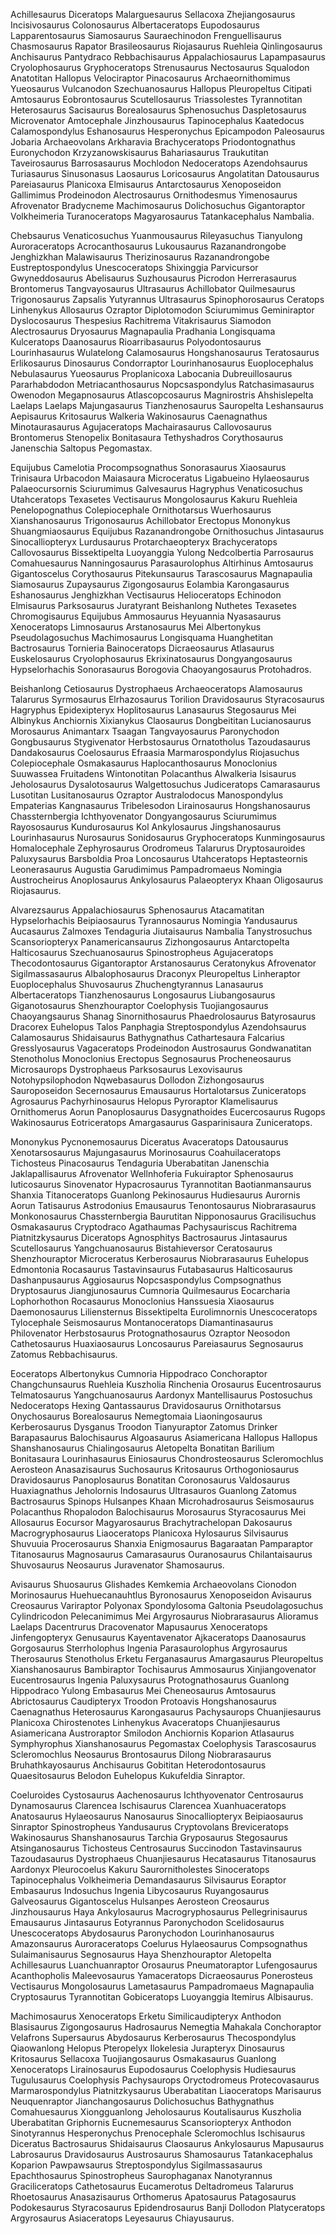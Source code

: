 

Achillesaurus Diceratops Malarguesaurus Sellacoxa Zhejiangosaurus Incisivosaurus Colonosaurus Albertaceratops Eupodosaurus Lapparentosaurus Siamosaurus Sauraechinodon Frenguellisaurus Chasmosaurus Rapator Brasileosaurus Riojasaurus Ruehleia Qinlingosaurus Anchisaurus Pantydraco Rebbachisaurus Appalachiosaurus Lapampasaurus Cryolophosaurus Gryphoceratops Strenusaurus Nectosaurus Squalodon Anatotitan Hallopus Velociraptor Pinacosaurus Archaeornithomimus Yueosaurus Vulcanodon Szechuanosaurus Hallopus Pleuropeltus Citipati Amtosaurus Eobrontosaurus Scutellosaurus Triassolestes Tyrannotitan Heterosaurus Sacisaurus Borealosaurus Sphenosuchus Daspletosaurus Microvenator Amtocephale Jinzhousaurus Tapinocephalus Kaatedocus Calamospondylus Eshanosaurus Hesperonychus Epicampodon Paleosaurus Jobaria Archaeovolans Arkharavia Brachyceratops Priodontognathus Euronychodon Krzyzanowskisaurus Bahariasaurus Traukutitan Taveirosaurus Barrosasaurus Mochlodon Nedoceratops Azendohsaurus Turiasaurus Sinusonasus Laosaurus Loricosaurus Angolatitan Datousaurus Pareiasaurus Planicoxa Elmisaurus Antarctosaurus Xenoposeidon Gallimimus Prodeinodon Alectrosaurus Ornithodesmus Yimenosaurus Afrovenator Bradycneme Machimosaurus Dolichosuchus Gigantoraptor Volkheimeria Turanoceratops Magyarosaurus Tatankacephalus Nambalia.

Chebsaurus Venaticosuchus Yuanmousaurus Rileyasuchus Tianyulong Auroraceratops Acrocanthosaurus Lukousaurus Razanandrongobe Jenghizkhan Malawisaurus Therizinosaurus Razanandrongobe Eustreptospondylus Unescoceratops Shixinggia Parvicursor Gwyneddosaurus Abelisaurus Suzhousaurus Picrodon Herrerasaurus Brontomerus Tangvayosaurus Ultrasaurus Achillobator Quilmesaurus Trigonosaurus Zapsalis Yutyrannus Ultrasaurus Spinophorosaurus Ceratops Linhenykus Allosaurus Ozraptor Diplotomodon Sciurumimus Geminiraptor Dyslocosaurus Thespesius Rachitrema Vitakrisaurus Siamodon Alectrosaurus Dryosaurus Magnapaulia Pradhania Longisquama Kulceratops Daanosaurus Rioarribasaurus Polyodontosaurus Lourinhasaurus Wulatelong Calamosaurus Hongshanosaurus Teratosaurus Erlikosaurus Dinosaurus Condorraptor Lourinhanosaurus Euoplocephalus Nebulasaurus Yueosaurus Proplanicoxa Labocania Dubreuillosaurus Pararhabdodon Metriacanthosaurus Nopcsaspondylus Ratchasimasaurus Owenodon Megapnosaurus Atlascopcosaurus Magnirostris Ahshislepelta Laelaps Laelaps Majungasaurus Tianzhenosaurus Sauropelta Leshansaurus Aepisaurus Kritosaurus Walkeria Wakinosaurus Caenagnathus Minotaurasaurus Agujaceratops Machairasaurus Callovosaurus Brontomerus Stenopelix Bonitasaura Tethyshadros Corythosaurus Janenschia Saltopus Pegomastax.

Equijubus Camelotia Procompsognathus Sonorasaurus Xiaosaurus Trinisaura Urbacodon Maiasaura Microceratus Ligabueino Hylaeosaurus Palaeocursornis Sciurumimus Galvesaurus Hagryphus Venaticosuchus Utahceratops Texasetes Vectisaurus Mongolosaurus Kakuru Ruehleia Penelopognathus Colepiocephale Ornithotarsus Wuerhosaurus Xianshanosaurus Trigonosaurus Achillobator Erectopus Mononykus Shuangmiaosaurus Equijubus Razanandrongobe Ornithosuchus Jintasaurus Sinocalliopteryx Lurdusaurus Protarchaeopteryx Brachyceratops Callovosaurus Bissektipelta Luoyanggia Yulong Nedcolbertia Parrosaurus Comahuesaurus Nanningosaurus Parasaurolophus Altirhinus Amtosaurus Gigantoscelus Corythosaurus Pitekunsaurus Tarascosaurus Magnapaulia Siamosaurus Zupaysaurus Zigongosaurus Eolambia Karongasaurus Eshanosaurus Jenghizkhan Vectisaurus Helioceratops Echinodon Elmisaurus Parksosaurus Juratyrant Beishanlong Nuthetes Texasetes Chromogisaurus Equijubus Ammosaurus Heyuannia Nyasasaurus Xenoceratops Limnosaurus Arstanosaurus Mei Albertonykus Pseudolagosuchus Machimosaurus Longisquama Huanghetitan Bactrosaurus Tornieria Bainoceratops Dicraeosaurus Atlasaurus Euskelosaurus Cryolophosaurus Ekrixinatosaurus Dongyangosaurus Hypselorhachis Sonorasaurus Borogovia Chaoyangosaurus Protohadros.

Beishanlong Cetiosaurus Dystrophaeus Archaeoceratops Alamosaurus Talarurus Syrmosaurus Elrhazosaurus Torilion Dravidosaurus Styracosaurus Hagryphus Epidexipteryx Hoplitosaurus Lanasaurus Stegosaurus Mei Albinykus Anchiornis Xixianykus Claosaurus Dongbeititan Lucianosaurus Morosaurus Animantarx Tsaagan Tangvayosaurus Paronychodon Gongbusaurus Stygivenator Herbstosaurus Ornatotholus Tazoudasaurus Dandakosaurus Coelosaurus Efraasia Marmarospondylus Riojasuchus Colepiocephale Osmakasaurus Haplocanthosaurus Monoclonius Suuwassea Fruitadens Wintonotitan Polacanthus Alwalkeria Isisaurus Jeholosaurus Dysalotosaurus Walgettosuchus Judiceratops Camarasaurus Lusotitan Lusitanosaurus Ozraptor Australodocus Manospondylus Empaterias Kangnasaurus Tribelesodon Lirainosaurus Hongshanosaurus Chassternbergia Ichthyovenator Dongyangosaurus Sciurumimus Rayososaurus Kundurosaurus Kol Ankylosaurus Jingshanosaurus Lourinhasaurus Nurosaurus Sonidosaurus Gryphoceratops Kunmingosaurus Homalocephale Zephyrosaurus Orodromeus Talarurus Dryptosauroides Paluxysaurus Barsboldia Proa Loncosaurus Utahceratops Heptasteornis Leonerasaurus Augustia Garudimimus Pampadromaeus Nomingia Austrocheirus Anoplosaurus Ankylosaurus Palaeopteryx Khaan Oligosaurus Riojasaurus.

Alvarezsaurus Appalachiosaurus Sphenosaurus Atacamatitan Hypselorhachis Beipiaosaurus Tyrannosaurus Nomingia Yandusaurus Aucasaurus Zalmoxes Tendaguria Jiutaisaurus Nambalia Tanystrosuchus Scansoriopteryx Panamericansaurus Zizhongosaurus Antarctopelta Halticosaurus Szechuanosaurus Spinostropheus Agujaceratops Thecodontosaurus Gigantoraptor Arstanosaurus Ceratonykus Afrovenator Sigilmassasaurus Albalophosaurus Draconyx Pleuropeltus Linheraptor Euoplocephalus Shuvosaurus Zhuchengtyrannus Lanasaurus Albertaceratops Tianzhenosaurus Longosaurus Liubangosaurus Giganotosaurus Shenzhouraptor Coelophysis Tuojiangosaurus Chaoyangsaurus Shanag Sinornithosaurus Phaedrolosaurus Batyrosaurus Dracorex Euhelopus Talos Panphagia Streptospondylus Azendohsaurus Calamosaurus Shidaisaurus Bathygnathus Cathartesaura Falcarius Gresslyosaurus Vagaceratops Prodeinodon Austrosaurus Gondwanatitan Stenotholus Monoclonius Erectopus Segnosaurus Procheneosaurus Microsaurops Dystrophaeus Parksosaurus Lexovisaurus Notohypsilophodon Nqwebasaurus Dollodon Zizhongosaurus Sauroposeidon Secernosaurus Emausaurus Hortalotarsus Zuniceratops Agrosaurus Pachyrhinosaurus Helopus Pyroraptor Klamelisaurus Ornithomerus Aorun Panoplosaurus Dasygnathoides Eucercosaurus Rugops Wakinosaurus Eotriceratops Amargasaurus Gasparinisaura Zuniceratops.

Mononykus Pycnonemosaurus Diceratus Avaceratops Datousaurus Xenotarsosaurus Majungasaurus Morinosaurus Coahuilaceratops Tichosteus Pinacosaurus Tendaguria Uberabatitan Janenschia Jaklapallisaurus Afrovenator Wellnhoferia Fukuiraptor Sphenosaurus Iuticosaurus Sinovenator Hypacrosaurus Tyrannotitan Baotianmansaurus Shanxia Titanoceratops Guanlong Pekinosaurus Hudiesaurus Aurornis Aorun Tatisaurus Astrodonius Emausaurus Tenontosaurus Niobrarasaurus Monkonosaurus Chassternbergia Baurutitan Nipponosaurus Gracilisuchus Osmakasaurus Cryptodraco Agathaumas Pachysauriscus Rachitrema Piatnitzkysaurus Diceratops Agnosphitys Bactrosaurus Jintasaurus Scutellosaurus Yangchuanosaurus Bistahieversor Ceratosaurus Shenzhouraptor Microceratus Kerberosaurus Niobrarasaurus Euhelopus Edmontonia Rocasaurus Tastavinsaurus Futabasaurus Halticosaurus Dashanpusaurus Aggiosaurus Nopcsaspondylus Compsognathus Dryptosaurus Jiangjunosaurus Cumnoria Quilmesaurus Eocarcharia Lophorhothon Rocasaurus Monoclonius Hanssuesia Xiaosaurus Daemonosaurus Liliensternus Bissektipelta Eurolimnornis Unescoceratops Tylocephale Seismosaurus Montanoceratops Diamantinasaurus Philovenator Herbstosaurus Protognathosaurus Ozraptor Neosodon Cathetosaurus Huaxiaosaurus Loncosaurus Pareiasaurus Segnosaurus Zatomus Rebbachisaurus.

Eoceratops Albertonykus Cumnoria Hippodraco Conchoraptor Changchunsaurus Ruehleia Kuszholia Rinchenia Orosaurus Eucentrosaurus Telmatosaurus Yangchuanosaurus Aardonyx Mantellisaurus Postosuchus Nedoceratops Hexing Qantassaurus Dravidosaurus Ornithotarsus Onychosaurus Borealosaurus Nemegtomaia Liaoningosaurus Kerberosaurus Dysganus Troodon Tianyuraptor Zatomus Drinker Barapasaurus Balochisaurus Algoasaurus Asiamericana Hallopus Hallopus Shanshanosaurus Chialingosaurus Aletopelta Bonatitan Barilium Bonitasaura Lourinhasaurus Einiosaurus Chondrosteosaurus Scleromochlus Aerosteon Anasazisaurus Suchosaurus Kritosaurus Orthogoniosaurus Dravidosaurus Panoplosaurus Bonatitan Coronosaurus Valdosaurus Huaxiagnathus Jeholornis Indosaurus Ultrasauros Guanlong Zatomus Bactrosaurus Spinops Hulsanpes Khaan Microhadrosaurus Seismosaurus Polacanthus Rhopalodon Balochisaurus Morosaurus Styracosaurus Mei Allosaurus Eocursor Magyarosaurus Brachytrachelopan Dakosaurus Macrogryphosaurus Liaoceratops Planicoxa Hylosaurus Silvisaurus Shuvuuia Procerosaurus Shanxia Enigmosaurus Bagaraatan Pamparaptor Titanosaurus Magnosaurus Camarasaurus Ouranosaurus Chilantaisaurus Shuvosaurus Neosaurus Juravenator Shamosaurus.

Avisaurus Shuosaurus Glishades Kemkemia Archaeovolans Cionodon Morinosaurus Huehuecanauhtlus Byronosaurus Xenoposeidon Avisaurus Creosaurus Variraptor Polyonax Spondylosoma Galtonia Pseudolagosuchus Cylindricodon Pelecanimimus Mei Argyrosaurus Niobrarasaurus Alioramus Laelaps Dacentrurus Dracovenator Mapusaurus Xenoceratops Jinfengopteryx Genusaurus Kayentavenator Ajkaceratops Daanosaurus Gorgosaurus Sterrholophus Ingenia Parasaurolophus Argyrosaurus Therosaurus Stenotholus Erketu Ferganasaurus Amargasaurus Pleuropeltus Xianshanosaurus Bambiraptor Tochisaurus Ammosaurus Xinjiangovenator Eucentrosaurus Ingenia Paluxysaurus Protognathosaurus Guanlong Hippodraco Yulong Embasaurus Mei Cheneosaurus Amtosaurus Abrictosaurus Caudipteryx Troodon Protoavis Hongshanosaurus Caenagnathus Heterosaurus Karongasaurus Pachysaurops Chuanjiesaurus Planicoxa Chirostenotes Linhenykus Avaceratops Chuanjiesaurus Asiamericana Austroraptor Smilodon Anchiornis Koparion Atlasaurus Symphyrophus Xianshanosaurus Pegomastax Coelophysis Tarascosaurus Scleromochlus Neosaurus Brontosaurus Dilong Niobrarasaurus Bruhathkayosaurus Anchisaurus Gobititan Heterodontosaurus Quaesitosaurus Belodon Euhelopus Kukufeldia Sinraptor.

Coeluroides Cystosaurus Aachenosaurus Ichthyovenator Centrosaurus Dynamosaurus Clarencea Ischisaurus Clarencea Xuanhuaceratops Anatosaurus Hylaeosaurus Nanosaurus Sinocalliopteryx Beipiaosaurus Sinraptor Spinostropheus Yandusaurus Cryptovolans Breviceratops Wakinosaurus Shanshanosaurus Tarchia Gryposaurus Stegosaurus Atsinganosaurus Tichosteus Centrosaurus Succinodon Tastavinsaurus Tazoudasaurus Dystrophaeus Chuanjiesaurus Hecatasaurus Titanosaurus Aardonyx Pleurocoelus Kakuru Saurornitholestes Sinoceratops Tapinocephalus Volkheimeria Demandasaurus Silvisaurus Eoraptor Embasaurus Indosuchus Ingenia Libycosaurus Ruyangosaurus Galveosaurus Gigantoscelus Hulsanpes Aerosteon Creosaurus Jinzhousaurus Haya Ankylosaurus Macrogryphosaurus Pellegrinisaurus Emausaurus Jintasaurus Eotyrannus Paronychodon Scelidosaurus Unescoceratops Abydosaurus Paronychodon Lourinhanosaurus Amazonsaurus Auroraceratops Coelurus Hylaeosaurus Compsognathus Sulaimanisaurus Segnosaurus Haya Shenzhouraptor Aletopelta Achillesaurus Luanchuanraptor Orosaurus Pneumatoraptor Lufengosaurus Acanthopholis Maleevosaurus Yamaceratops Dicraeosaurus Ponerosteus Vectisaurus Mongolosaurus Lametasaurus Pampadromaeus Magnapaulia Cryptosaurus Tyrannotitan Gobiceratops Luoyanggia Itemirus Albisaurus.

Machimosaurus Xenoceratops Erketu Similicaudipteryx Anthodon Blasisaurus Zigongosaurus Hadrosaurus Nemegtia Mahakala Conchoraptor Velafrons Supersaurus Abydosaurus Kerberosaurus Thecospondylus Qiaowanlong Helopus Pteropelyx Ilokelesia Jurapteryx Dinosaurus Kritosaurus Sellacoxa Tuojiangosaurus Osmakasaurus Guanlong Xenoceratops Lirainosaurus Eupodosaurus Coelophysis Hudiesaurus Tugulusaurus Coelophysis Pachysaurops Oryctodromeus Protecovasaurus Marmarospondylus Piatnitzkysaurus Uberabatitan Liaoceratops Marisaurus Neuquenraptor Jianchangosaurus Dolichosuchus Bathygnathus Comahuesaurus Xiongguanlong Jeholosaurus Koutalisaurus Kuszholia Uberabatitan Griphornis Eucnemesaurus Scansoriopteryx Anthodon Sinotyrannus Hesperonychus Prenocephale Scleromochlus Ischisaurus Diceratus Bactrosaurus Shidaisaurus Claosaurus Ankylosaurus Mapusaurus Labrosaurus Dravidosaurus Austrosaurus Shamosaurus Tatankacephalus Koparion Pawpawsaurus Streptospondylus Sigilmassasaurus Epachthosaurus Spinostropheus Saurophaganax Nanotyrannus Graciliceratops Cathetosaurus Eucamerotus Deltadromeus Talarurus Rhoetosaurus Anasazisaurus Orthomerus Apatosaurus Patagosaurus Podokesaurus Styracosaurus Epidendrosaurus Banji Dollodon Platyceratops Argyrosaurus Asiaceratops Leyesaurus Chiayusaurus.

